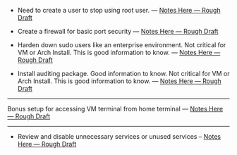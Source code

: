 - Need to create a user to stop using root user. — [Notes Here — Rough Draft](/notes/expanded/security/Create_User_With_Sudo.md)

- Create a firewall for basic port security — [Notes Here — Rough Draft](/notes/expanded/security/Creating_Firewall_Arch.md)

- Harden down sudo users like an enterprise environment. Not critical for VM or Arch Install. 
This is good information to know. — [Notes Here — Rough Draft](/notes/expanded/security/Sudo_Hardening_Arch.md)

- Install auditing package. Good information to know. Not critical for VM or Arch Install. 
This is good information to know. — [Notes Here — Rough Draft](/notes/expanded/security/Arch_Audit_Install.md)

---

Bonus setup for accessing VM terminal from home terminal — [Notes Here — Rough Draft](/notes/expanded/security/Setting_Up_sshd_Arch.md)

---

- Review and disable unnecessary services or unused services – [Notes Here — Rough Draft](/notes/expanded/security/Arch_Service_Hardening.md)

